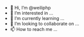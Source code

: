 - 👋 Hi, I’m @weiliphp
- 👀 I’m interested in ...
- 🌱 I’m currently learning ...
- 💞️ I’m looking to collaborate on ...
- 📫 How to reach me ...

<!---
weiliphp/weiliphp is a ✨ special ✨ repository because its `README.md` (this file) appears on your GitHub profile.
You can click the Preview link to take a look at your changes.
--->
